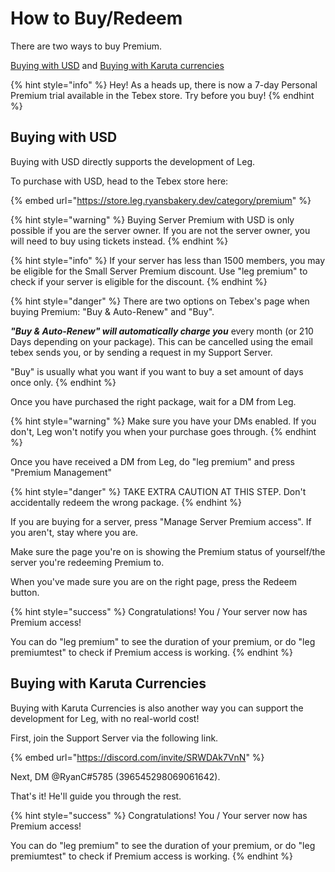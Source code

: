 # How to Buy/Redeem

There are two ways to buy Premium.

[Buying with USD](https://ryan-46.gitbook.io/queens-right-leg/boring-stuff/premium-access/buying-premium#buying-with-usd) and [Buying with Karuta currencies](how-to-buy.md#buying-with-tickets)

{% hint style="info" %}
Hey! As a heads up, there is now a 7-day Personal Premium trial available in the Tebex store. Try before you buy!
{% endhint %}

## Buying with USD

Buying with USD directly supports the development of Leg.&#x20;

To purchase with USD, head to the Tebex store here:

{% embed url="https://store.leg.ryansbakery.dev/category/premium" %}

{% hint style="warning" %}
Buying Server Premium with USD is only possible if you are the server owner. If you are not the server owner, you will need to buy using tickets instead.
{% endhint %}

{% hint style="info" %}
If your server has less than 1500 members, you may be eligible for the Small Server Premium discount. Use "leg premium" to check if your server is eligible for the discount.
{% endhint %}

{% hint style="danger" %}
There are two options on Tebex's page when buying Premium: "Buy & Auto-Renew" and "Buy".

_**"Buy & Auto-Renew" will automatically charge you**_ every month (or 210 Days depending on your package). This can be cancelled using the email tebex sends you, or by sending a request in my Support Server.

"Buy" is usually what you want if you want to buy a set amount of days once only.
{% endhint %}

Once you have purchased the right package, wait for a DM from Leg.

{% hint style="warning" %}
Make sure you have your DMs enabled. If you don't, Leg won't notify you when your purchase goes through.
{% endhint %}

Once you have received a DM from Leg, do "leg premium" and press "Premium Management"

{% hint style="danger" %}
TAKE EXTRA CAUTION AT THIS STEP. Don't accidentally redeem the wrong package.
{% endhint %}

If you are buying for a server, press "Manage Server Premium access". If you aren't, stay where you are.

Make sure the page you're on is showing the Premium status of yourself/the server you're redeeming Premium to.

When you've made sure you are on the right page, press the Redeem button.

{% hint style="success" %}
Congratulations! You / Your server now has Premium access!

You can do "leg premium" to see the duration of your premium, or do "leg premiumtest" to check if Premium access is working.
{% endhint %}

## Buying with Karuta Currencies

Buying with Karuta Currencies is also another way you can support the development for Leg, with no real-world cost!

First, join the Support Server via the following link.

{% embed url="https://discord.com/invite/SRWDAk7VnN" %}

Next, DM @RyanC#5785 (396545298069061642).

That's it! He'll guide you through the rest.

{% hint style="success" %}
Congratulations! You / Your server now has Premium access!

You can do "leg premium" to see the duration of your premium, or do "leg premiumtest" to check if Premium access is working.
{% endhint %}
